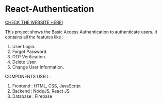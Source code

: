 # React-Authentication

[CHECK THE WEBSITE HERE!]()

This project shows the Basic Access Authentication to authenticate users. It contains all the features like :
1. User Login.
2. Forgot Password.
3. OTP Verification.
4. Delete User.
5. Change User Information.

COMPONENTS USED : 
1. Frontend : HTML, CSS, JavaScript
2. Backend : NodeJS, React JS
3. Database : Firebase
